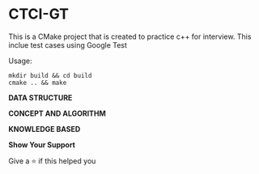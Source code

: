 # CTCI-GT
This is a CMake project that is created to practice c++ for interview. This inclue test cases using Google Test

Usage:
```
mkdir build && cd build
cmake .. && make
```


**DATA STRUCTURE**


**CONCEPT AND ALGORITHM**

**KNOWLEDGE BASED**



**Show Your Support**

Give a ⭐️ if this helped you
